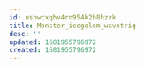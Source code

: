 ```yaml
---
id: ushwcxqhv4rn954k2b8hzrk
title: Monster_icegolem_wavetrig
desc: ''
updated: 1681955796972
created: 1681955796972
---
```

